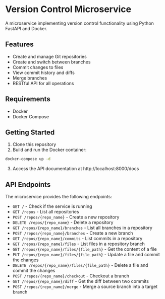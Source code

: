 # Version Control Microservice

A microservice implementing version control functionality using Python FastAPI and Docker.

## Features

- Create and manage Git repositories
- Create and switch between branches
- Commit changes to files
- View commit history and diffs
- Merge branches
- RESTful API for all operations

## Requirements

- Docker
- Docker Compose

## Getting Started

1. Clone this repository
2. Build and run the Docker container:

```bash
docker-compose up -d
```

3. Access the API documentation at http://localhost:8000/docs

## API Endpoints

The microservice provides the following endpoints:

- `GET /` - Check if the service is running
- `GET /repos` - List all repositories
- `POST /repos/{repo_name}` - Create a new repository
- `DELETE /repos/{repo_name}` - Delete a repository
- `GET /repos/{repo_name}/branches` - List all branches in a repository
- `POST /repos/{repo_name}/branches` - Create a new branch
- `GET /repos/{repo_name}/commits` - List commits in a repository
- `GET /repos/{repo_name}/files` - List files in a repository branch
- `GET /repos/{repo_name}/files/{file_path}` - Get the content of a file
- `PUT /repos/{repo_name}/files/{file_path}` - Update a file and commit the changes
- `DELETE /repos/{repo_name}/files/{file_path}` - Delete a file and commit the changes
- `POST /repos/{repo_name}/checkout` - Checkout a branch
- `GET /repos/{repo_name}/diff` - Get the diff between two commits
- `POST /repos/{repo_name}/merge` - Merge a source branch into a target branch



